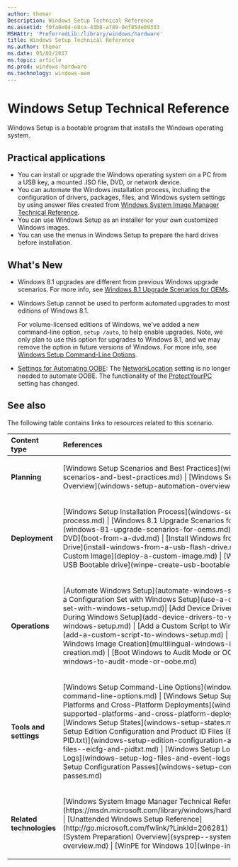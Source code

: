 ```yaml
---
author: themar
Description: Windows Setup Technical Reference
ms.assetid: f0fa0e04-e8ca-43b8-a789-0ef854e09333
MSHAttr: 'PreferredLib:/library/windows/hardware'
title: Windows Setup Technical Reference
ms.author: themar
ms.date: 05/02/2017
ms.topic: article
ms.prod: windows-hardware
ms.technology: windows-oem
---
```


# Windows Setup Technical Reference


Windows Setup is a bootable program that installs the Windows operating system.

## <span id="BKMK_APP"></span><span id="bkmk_app"></span>Practical applications


-   You can install or upgrade the Windows operating system on a PC from a USB key, a mounted .ISO file, DVD, or network device.
-   You can automate the Windows installation process, including the configuration of drivers, packages, files, and Windows system settings by using answer files created from [Windows System Image Manager Technical Reference](https://msdn.microsoft.com/library/windows/hardware/dn922445).
-   You can use Windows Setup as an installer for your own customized Windows images.
-   You can use the menus in Windows Setup to prepare the hard drives before installation.

## <span id="What_s_New"></span><span id="what_s_new"></span><span id="WHAT_S_NEW"></span>What's New


-   Windows 8.1 upgrades are different from previous Windows upgrade scenarios. For more info, see [Windows 8.1 Upgrade Scenarios for OEMs](windows-81-upgrade-scenarios-for-oems.md).

-   Windows Setup cannot be used to perform automated upgrades to most editions of Windows 8.1.

    For volume-licensed editions of Windows, we've added a new command-line option, `setup /auto`, to help enable upgrades. Note, we only plan to use this option for upgrades to Windows 8.1, and we may remove the option in future versions of Windows. For more info, see [Windows Setup Command-Line Options](windows-setup-command-line-options.md).

-   [Settings for Automating OOBE](settings-for-automating-oobe.md): The [NetworkLocation](https://msdn.microsoft.com/library/windows/hardware/dn923171) setting is no longer needed to automate OOBE. The functionality of the [ProtectYourPC](https://msdn.microsoft.com/library/windows/hardware/dn915741) setting has changed.

## <span id="BKMK_LINKS"></span><span id="bkmk_links"></span>See also


The following table contains links to resources related to this scenario.

<table>
<colgroup>
<col width="50%" />
<col width="50%" />
</colgroup>
<thead>
<tr class="header">
<th align="left">Content type</th>
<th align="left">References</th>
</tr>
</thead>
<tbody>
<tr class="odd">
<td align="left"><p><strong>Planning</strong></p></td>
<td align="left"><p>[Windows Setup Scenarios and Best Practices](windows-setup-scenarios-and-best-practices.md) | [Windows Setup Automation Overview](windows-setup-automation-overview.md)</p></td>
</tr>
<tr class="even">
<td align="left"><p><strong>Deployment</strong></p></td>
<td align="left"><p>[Windows Setup Installation Process](windows-setup-installation-process.md) | [Windows 8.1 Upgrade Scenarios for OEMs](windows-81-upgrade-scenarios-for-oems.md) | [Boot from a DVD](boot-from-a-dvd.md) | [Install Windows from a USB Flash Drive](install-windows-from-a-usb-flash-drive.md) | [Deploy a Custom Image](deploy-a-custom-image.md) | [WinPE: Create USB Bootable drive](winpe-create-usb-bootable-drive.md)</p></td>
</tr>
<tr class="odd">
<td align="left"><p><strong>Operations</strong></p></td>
<td align="left"><p>[Automate Windows Setup](automate-windows-setup.md) | [Use a Configuration Set with Windows Setup](use-a-configuration-set-with-windows-setup.md)| [Add Device Drivers to Windows During Windows Setup](add-device-drivers-to-windows-during-windows-setup.md) | [Add a Custom Script to Windows Setup](add-a-custom-script-to-windows-setup.md) | [Multilingual Windows Image Creation](multilingual-windows-image-creation.md) | [Boot Windows to Audit Mode or OOBE](boot-windows-to-audit-mode-or-oobe.md)</p></td>
</tr>
<tr class="even">
<td align="left"><p><strong>Tools and settings</strong></p></td>
<td align="left"><p>[Windows Setup Command-Line Options](windows-setup-command-line-options.md) | [Windows Setup Supported Platforms and Cross-Platform Deployments](windows-setup-supported-platforms-and-cross-platform-deployments.md) | [Windows Setup States](windows-setup-states.md) | [Windows Setup Edition Configuration and Product ID Files (EI.cfg and PID.txt)](windows-setup-edition-configuration-and-product-id-files--eicfg-and-pidtxt.md) | [Windows Setup Log Files and Event Logs](windows-setup-log-files-and-event-logs.md) | [Windows Setup Configuration Passes](windows-setup-configuration-passes.md)</p></td>
</tr>
<tr class="odd">
<td align="left"><p><strong>Related technologies</strong></p></td>
<td align="left"><p>[Windows System Image Manager Technical Reference](https://msdn.microsoft.com/library/windows/hardware/dn922445) | [Unattended Windows Setup Reference](http://go.microsoft.com/fwlink/?LinkId=206281) | [Sysprep (System Preparation) Overview](sysprep--system-preparation--overview.md) | [WinPE for Windows 10](winpe-intro.md)</p></td>
</tr>
</tbody>
</table>

 

 

 







